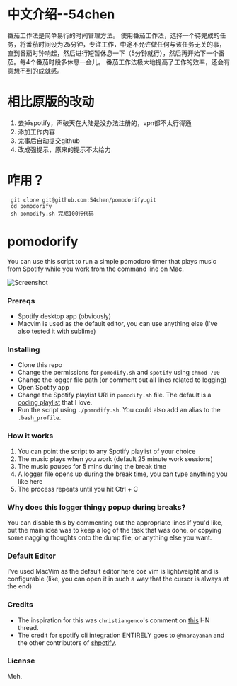 # 中文介绍--54chen
番茄工作法是简单易行的时间管理方法。
使用番茄工作法，选择一个待完成的任务，将番茄时间设为25分钟，专注工作，中途不允许做任何与该任务无关的事，直到番茄时钟响起，然后进行短暂休息一下（5分钟就行），然后再开始下一个番茄。每4个番茄时段多休息一会儿。
番茄工作法极大地提高了工作的效率，还会有意想不到的成就感。

# 相比原版的改动
1. 去掉spotify，声破天在大陆是没办法注册的，vpn都不太行得通
2. 添加工作内容
3. 完事后自动提交github
4. 改成强提示，原来的提示不太给力

# 咋用？
```
 git clone git@github.com:54chen/pomodorify.git
 cd pomodorify
 sh pomodify.sh 完成100行代码
```

# pomodorify
You can use this script to run a simple pomodoro timer that plays music from Spotify while you work from the command line on Mac. 

![Screenshot](https://github.com/ykumards/pomodify/blob/master/pomodify.png)

### Prereqs
* Spotify desktop app (obviously)
* Macvim is used as the default editor, you can use anything else (I've also tested it with sublime)

### Installing
* Clone this repo
* Change the permissions for `pomodify.sh` and `spotify` using `chmod 700`
* Change the logger file path (or comment out all lines related to logging)
* Open Spotify app
* Change the Spotify playlist URI in `pomodify.sh` file. The default is a [coding playlist](https://open.spotify.com/user/125937873/playlist/5SgJR30RfzR5hO21TsQhBp) that I love.
* Run the script using `./pomodify.sh`. You could also add an alias to the `.bash_profile`.

### How it works
1. You can point the script to any Spotify playlist of your choice
2. The music plays when you work (default 25 minute work sessions)
3. The music pauses for 5 mins during the break time 
4. A logger file opens up during the break time, you can type anything you like here
5. The process repeats until you hit Ctrl + C

### Why does this logger thingy popup during breaks?
You can disable this by commenting out the appropriate lines if you'd like, but the main idea was to keep a log of the task that was done, or copying some nagging thoughts onto the dump file, or anything else you want.

### Default Editor
I've used MacVim as the default editor here coz vim is lightweight and is configurable (like, you can open it in such a way that the cursor is always at the end)

### Credits
- The inspiration for this was `christiangenco`'s  comment on [this](https://news.ycombinator.com/item?id=12585670) HN thread.
- The credit for spotify cli integration ENTIRELY goes to `@hnarayanan` and the other contributors of [shpotify](https://github.com/hnarayanan/shpotify).

### License
Meh.



